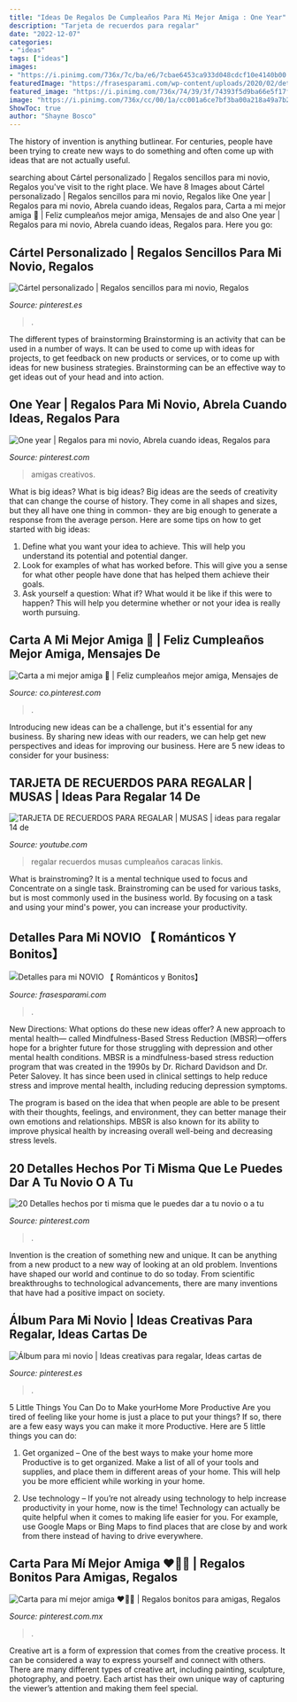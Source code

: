 ```yaml
---
title: "Ideas De Regalos De Cumpleaños Para Mi Mejor Amiga : One Year"
description: "Tarjeta de recuerdos para regalar"
date: "2022-12-07"
categories:
- "ideas"
tags: ["ideas"]
images:
- "https://i.pinimg.com/736x/7c/ba/e6/7cbae6453ca933d048cdcf10e4140b00.jpg"
featuredImage: "https://frasesparami.com/wp-content/uploads/2020/02/detalles-de-cumpleanos-para-mi-novio.jpg"
featured_image: "https://i.pinimg.com/736x/74/39/3f/74393f5d9ba66e5f17f90d6c631f4fef.jpg"
image: "https://i.pinimg.com/736x/cc/00/1a/cc001a6ce7bf3ba00a218a49a7b2381c.jpg"
ShowToc: true
author: "Shayne Bosco"
---
```



The history of invention is anything butlinear. For centuries, people have been trying to create new ways to do something and often come up with ideas that are not actually useful.

	

		
searching about Cártel personalizado | Regalos sencillos para mi novio, Regalos you've visit to the right place. We have 8 Images about Cártel personalizado | Regalos sencillos para mi novio, Regalos like One year | Regalos para mi novio, Abrela cuando ideas, Regalos para, Carta a mi mejor amiga 👭 | Feliz cumpleaños mejor amiga, Mensajes de and also One year | Regalos para mi novio, Abrela cuando ideas, Regalos para. Here you go:
		
    
## Cártel Personalizado | Regalos Sencillos Para Mi Novio, Regalos

<img loading=lazy src="https://i.pinimg.com/736x/74/39/3f/74393f5d9ba66e5f17f90d6c631f4fef.jpg" onerror="this.onerror=null;this.src='https://tse1.mm.bing.net/th?id=OIP.z_w_JZ5G-P8A5Q4GJgH3owHaJQ&amp;pid=15.1';" alt="Cártel personalizado | Regalos sencillos para mi novio, Regalos">

_Source: pinterest.es_

>. 

	

The different types of brainstorming
Brainstorming is an activity that can be used in a number of ways. It can be used to come up with ideas for projects, to get feedback on new products or services, or to come up with ideas for new business strategies. Brainstorming can be an effective way to get ideas out of your head and into action.

    
## One Year | Regalos Para Mi Novio, Abrela Cuando Ideas, Regalos Para

<img loading=lazy src="https://i.pinimg.com/originals/5e/80/44/5e804410ace90a44bf896d24f53bd9b9.jpg" onerror="this.onerror=null;this.src='https://tse1.mm.bing.net/th?id=OIP.CGeRPkVbMv_Zk4uHXcpU5QHaLH&amp;pid=15.1';" alt="One year | Regalos para mi novio, Abrela cuando ideas, Regalos para">

_Source: pinterest.com_

>amigas creativos. 

	

What is big ideas?
What is big ideas? Big ideas are the seeds of creativity that can change the course of history. They come in all shapes and sizes, but they all have one thing in common- they are big enough to generate a response from the average person. Here are some tips on how to get started with big ideas: 
1. Define what you want your idea to achieve. This will help you understand its potential and potential danger. 
2. Look for examples of what has worked before. This will give you a sense for what other people have done that has helped them achieve their goals. 
3. Ask yourself a question: What if? What would it be like if this were to happen? This will help you determine whether or not your idea is really worth pursuing. 

    
## Carta A Mi Mejor Amiga 👭 | Feliz Cumpleaños Mejor Amiga, Mensajes De

<img loading=lazy src="https://i.pinimg.com/736x/c6/df/d3/c6dfd381f1c0671df800cc702ef316cb.jpg" onerror="this.onerror=null;this.src='https://tse1.mm.bing.net/th?id=OIP.yT9HTdqEiLA-ss06IxO2HgHaMW&amp;pid=15.1';" alt="Carta a mi mejor amiga 👭 | Feliz cumpleaños mejor amiga, Mensajes de">

_Source: co.pinterest.com_

>. 

	

Introducing new ideas can be a challenge, but it's essential for any business. By sharing new ideas with our readers, we can help get new perspectives and ideas for improving our business. Here are 5 new ideas to consider for your business: 

    
## TARJETA DE RECUERDOS PARA REGALAR | MUSAS | Ideas Para Regalar 14 De

<img loading=lazy src="http://i.ytimg.com/vi/WU2TxEROEY4/maxresdefault.jpg" onerror="this.onerror=null;this.src='https://tse1.mm.bing.net/th?id=OIP.Mj1D4bOvtxugPRO3dY-YLgHaEK&amp;pid=15.1';" alt="TARJETA DE RECUERDOS PARA REGALAR | MUSAS | ideas para regalar 14 de">

_Source: youtube.com_

>regalar recuerdos musas cumpleaños caracas linkis. 

	

What is brainstroming? It is a mental technique used to focus and Concentrate on a single task. Brainstroming can be used for various tasks, but is most commonly used in the business world. By focusing on a task and using your mind's power, you can increase your productivity.

    
## Detalles Para Mi NOVIO 【 Románticos Y Bonitos】

<img loading=lazy src="https://frasesparami.com/wp-content/uploads/2020/02/detalles-de-cumpleanos-para-mi-novio.jpg" onerror="this.onerror=null;this.src='https://tse2.mm.bing.net/th?id=OIP.p02qA2ZD07pnHR7MQuvMFgHaIB&amp;pid=15.1';" alt="Detalles para mi NOVIO 【 Románticos y Bonitos】">

_Source: frasesparami.com_

>. 

	

New Directions: What options do these new ideas offer?
A new approach to mental health— called Mindfulness-Based Stress Reduction (MBSR)—offers hope for a brighter future for those struggling with depression and other mental health conditions.
MBSR is a mindfulness-based stress reduction program that was created in the 1990s by Dr. Richard Davidson and Dr. Peter Salovey. It has since been used in clinical settings to help reduce stress and improve mental health, including reducing depression symptoms.

The program is based on the idea that when people are able to be present with their thoughts, feelings, and environment, they can better manage their own emotions and relationships. MBSR is also known for its ability to improve physical health by increasing overall well-being and decreasing stress levels.

    
## 20 Detalles Hechos Por Ti Misma Que Le Puedes Dar A Tu Novio O A Tu

<img loading=lazy src="https://i.pinimg.com/736x/7c/ba/e6/7cbae6453ca933d048cdcf10e4140b00.jpg" onerror="this.onerror=null;this.src='https://tse1.mm.bing.net/th?id=OIP.C7cy01gCM6kFX-CXoqdqXgHaM5&amp;pid=15.1';" alt="20 Detalles hechos por ti misma que le puedes dar a tu novio o a tu">

_Source: pinterest.com_

>. 

	

Invention is the creation of something new and unique. It can be anything from a new product to a new way of looking at an old problem. Inventions have shaped our world and continue to do so today. From scientific breakthroughs to technological advancements, there are many inventions that have had a positive impact on society.

    
## Álbum Para Mi Novio | Ideas Creativas Para Regalar, Ideas Cartas De

<img loading=lazy src="https://i.pinimg.com/736x/0b/26/5b/0b265b30912e7db2cc1dfab0904b0ff4.jpg" onerror="this.onerror=null;this.src='https://tse4.mm.bing.net/th?id=OIP.bv7RxVmNS0cbIIge5fintgHaNK&amp;pid=15.1';" alt="Álbum para mi novio | Ideas creativas para regalar, Ideas cartas de">

_Source: pinterest.es_

>. 

	

5 Little Things You Can Do to Make yourHome More Productive
Are you tired of feeling like your home is just a place to put your things? If so, there are a few easy ways you can make it more Productive. Here are 5 little things you can do:
1. Get organized – One of the best ways to make your home more Productive is to get organized. Make a list of all of your tools and supplies, and place them in different areas of your home. This will help you be more efficient while working in your home.

2. Use technology – If you’re not already using technology to help increase productivity in your home, now is the time! Technology can actually be quite helpful when it comes to making life easier for you. For example, use Google Maps or Bing Maps to find places that are close by and work from there instead of having to drive everywhere.


    
## Carta Para Mí Mejor Amiga ♥️🤞🏻 | Regalos Bonitos Para Amigas, Regalos

<img loading=lazy src="https://i.pinimg.com/736x/cc/00/1a/cc001a6ce7bf3ba00a218a49a7b2381c.jpg" onerror="this.onerror=null;this.src='https://tse2.mm.bing.net/th?id=OIP.uxuwwVyLL0SDfhA73agDQwHaJ3&amp;pid=15.1';" alt="Carta para mí mejor amiga ♥️🤞🏻 | Regalos bonitos para amigas, Regalos">

_Source: pinterest.com.mx_

>. 

	

Creative art is a form of expression that comes from the creative process. It can be considered a way to express yourself and connect with others. There are many different types of creative art, including painting, sculpture, photography, and poetry. Each artist has their own unique way of capturing the viewer’s attention and making them feel special.

